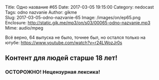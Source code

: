 Title: Одно название #65
Date: 2017-03-05 19:15:00
Category: nedocast  
Tags: odno nazvanie
Author: gikme  
Slug: 2017-03-05-odno-nazvanie-65
Image: /images/on/ep65.png
Enclosure: http://static.gik.me/mp3/on/s03/00065-odno-nazvanie.mp3
Mime: audio/mpeg


Всё верно, 64 выпуска не было, точнее был, но остался только на ютубе:  <https://www.youtube.com/watch?v=r24LWozJr0s>

## Контент для людей старше 18 лет!

### ОСТОРОЖНО! Нецензурная лексика!
